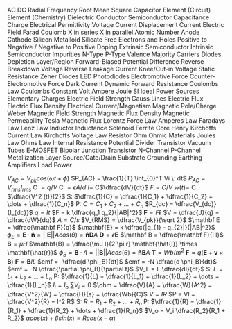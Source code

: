 AC
DC
Radial Frequency
Root Mean Square
Capacitor
Element (Circuit)
Element (Chemistry)
Dielectric
Conductor
Semiconductor
Capacitance
Charge
Electrical Permittivity
Voltage
Current
Displacement Current
Electric Field
Farad
Coulomb
X in series
X in parallel
Atomic Number
Anode
Cathode
Silicon
Metalloid
Silicate
Free Electrons and Holes
Positive to Negative / Negative to Positive
Doping
Extrinsic Semiconductor
Intrinsic Semiconductor
Impurities
N-Type
P-Type
Valence
Majority Carriers
Diodes
Depletion Layer/Region
Forward-Biased
Potential Difference
Reverse Breakdown Voltage
Reverse Leakage Current
Knee/Cut-in Voltage
Static Resistance
Zener Diodes
LED
Photodiodes
Electromotive Force
Counter-Electromotive Force
Dark Current
Dynamic Forward Resistance
Coulombs Law
Coulombs Constant
Volt
Ampere
Joule
SI
Ideal Power Sources
Elementary Charges
Electric Field Strength
Gauss Lines
Electric Flux
Electric Flux Density
Electrical Current/Magnetism
Magnetic Pole/Charge
Weber
Magnetic Field Strength
Magnetic Flux Density
Magnetic Permeability
Tesla
Magnetic Flux
Lorentz Force Law
Amperes Law
Faradays Law
Lenz Law
Inductor
Inductance
Solenoid
Ferrite Core
Henry
Kirchoffs Current Law
Kirchoffs Voltage Law
Resistor
Ohm
Ohmic Materials
Joules Law
Ohms Law
Internal Resistance
Potential Divider 
Transistor
Vacuum Tubes
E-MOSFET
Bipolar Junction Transistor
N-Channel 
P-Channel
Metallization Layer
Source/Gate/Drain
Substrate
Grounding 
Earthing
Amplifiers
Load
Power

$V_{AC} = V_{pk} cos(\omega t + \phi)$
$P_{AC} = \frac{1}{T} \int_{0}^T Vi \: dt$
$P_{AC} = V_{rms}I_{rms}$
C $= q/V$
C $= \epsilon A / d$
$I =$ C$\dfrac{dV}{dt}$
$F = C/V$
$w(t) =$ C $\dfrac{V^2 (t)}{2}$
S: $\dfrac{1}{C} = \dfrac{1}{C_1} + \dfrac{1}{C_2} + \dots + \dfrac{1}{C_n}$
P: $C = C_1 + C_2 + \dots + C_n$
$R_{dc} = \dfrac{V_{dc}}{I_{dc}}$
$q = It$
$F = k \dfrac{q_1 q_2}{|AB|^2}$
$\mathbf F = F \mathbf{\hat r}$
$V = \dfrac{J}{q} = \dfrac{dW}{dq}$
$A = C/s$
$V_{RMS} = \dfrac{V_{pk}}{\sqrt 2}$
$\mathbf E = \dfrac{\mathbf F}{q}$
$\mathbf{E} = k \dfrac{|q_{1} - q_{2}|}{|AB|^2}$
$\phi_{E} = \mathbf E \cdot \mathbf{\hat{n}} = ||\mathbf E|| A cos(\theta) = \mathbf{\hat n} \mathbf D A$
$\mathbf D = \epsilon \mathbf E$
$\mathbf B = \dfrac{\mathbf F}{I l}$
$\mathbf B = \mu H$
$\mathbf{B} = \dfrac{\mu I}{2 \pi r} \mathbf{\hat{I}} \times \mathbf{\hat{r}}$
$\phi_B = \mathbf B \cdot \hat{n} = ||\mathbf B|| A cos(\theta) = \mathbf{\hat n} \mathbf B A$
$\mathbf{T} = Wb/m^2$
$\mathbf F = q(\mathbf E + \mathbf v \times \mathbf B)$
$\mathbf F = \mathbf{B} I L$
$emf = -\dfrac{d \phi_B}{dt}$
$emf = -N \dfrac{d \phi_B}{dt}$
$emf = -N \dfrac{\partial \phi_B}{\partial t}$
$V_L = L \dfrac{dI}{dt}$
S: $L = L_1 + L_2 + \dots + L_n$
P: $\dfrac{1}{L} = \dfrac{1}{L_1} + \dfrac{1}{L_2} + \dots + \dfrac{1}{L_n}$
$I_{i} = I_{o}$
$\sum V_i = 0$
$\ohm = \dfrac{V}{A} = \dfrac{W}{A^2} = \dfrac{V^2}{W} = \dfrac{H}{s} = \dfrac{Wb}{C}$
$V = IR$
$P = VI = \dfrac{V^2}{R} = I^2 R$
S: $R = R_1 + R_2 + \dots + R_n$
P: $\dfrac{1}{R} = \dfrac{1}{R_1} + \dfrac{1}{R_2} + \dots + \dfrac{1}{R_n}$
$V_o = V_i \dfrac{R_2}{R_1 + R_2}$
$\alpha cos(x) + \beta sin(x) = R cos (x - \alpha)$